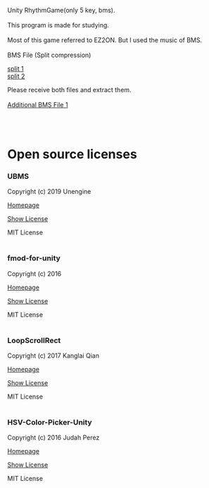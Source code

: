 Unity RhythmGame(only 5 key, bms).<br/><br/>
This program is made for studying.<br/><br/>
Most of this game referred to EZ2ON. But I used the music of BMS.<br/><br/>
BMS File (Split compression)<br/>

[split 1](https://drive.google.com/file/d/1zPiAg2gfI2FFOD8rXqoE91DwVGHalcvD/view?usp=sharing)<br/>
[split 2](https://drive.google.com/file/d/1Y1n4U-R1A3rIdqpTvkPS4_PCTtNCN4fJ/view?usp=sharing)

Please receive both files and extract them.<br/><br/>
[Additional BMS File 1](https://drive.google.com/file/d/1hgrlDbFu2_czRKCDzIPxmnvHVYytRTSN/view?usp=sharing)

<br/><br/>

# Open source licenses

### UBMS

Copyright (c) 2019 Unengine

[Homepage](https://github.com/Unengine/UBMS)

[Show License](https://github.com/Unengine/UBMS/blob/master/LICENSE)

MIT License
<br/><br/>
### fmod-for-unity

Copyright (c) 2016

[Homepage](https://github.com/fmod/fmod-for-unity)

[Show License](https://github.com/fmod/fmod-for-unity/blob/2.02/LICENSE)

MIT License
<br/><br/>
### LoopScrollRect

Copyright (c) 2017 Kanglai Qian

[Homepage](https://github.com/qiankanglai/LoopScrollRect)

[Show License](https://github.com/qiankanglai/LoopScrollRect/blob/master/LICENSE)

MIT License
<br/><br/>
### HSV-Color-Picker-Unity

Copyright (c) 2016 Judah Perez

[Homepage](https://github.com/judah4/HSV-Color-Picker-Unity)

[Show License](https://github.com/judah4/HSV-Color-Picker-Unity/blob/master/LICENSE)

MIT License
